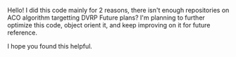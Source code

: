 Hello!
I did this code mainly for 2 reasons, there isn't enough repositories on ACO algorithm targetting DVRP
Future plans? I'm planning to further optimize this code, object orient it, and keep improving on it for future reference.

I hope you found this helpful.
